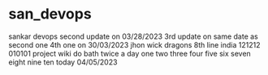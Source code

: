 # san_devops
sankar devops
second update on 03/28/2023
3rd update on same date as second one
4th one on 30/03/2023
jhon wick
dragons
8th line
india
121212
010101
project wiki
do bath
twice a day
one
two
three
four
five
six
seven
eight
nine
ten
today 04/05/2023
